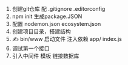 1. 创建git仓库   配 .gitignore .editorconfig
2. npm init 生成package.JSON
3. 配置 nodemon.json ecosystem.json
4. 创建项目目录，搭建结构
5. ✍️ bin/www 启动文件  注入依赖 app/  index.js
6. 调试第一个接口
7. 引入中间件 模板 链接数据库

